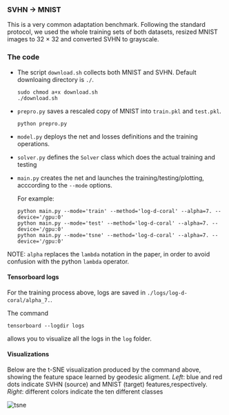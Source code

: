### SVHN → MNIST

This is a very common adaptation benchmark. Following the standard protocol, we used the whole training sets of both datasets,
resized MNIST images to 32 × 32 and converted SVHN to grayscale.

### The code
* The script ``download.sh`` collects both MNIST and SVHN. Default downloaing directory is ``./``.
  ```
  sudo chmod a+x download.sh
  ./download.sh
  ``` 

* ``prepro.py`` saves a rescaled copy of MNIST into ``train.pkl`` and ``test.pkl``.
    ```
    python prepro.py
    ``` 

* ``model.py`` deploys the net and losses definitions and the training operations.

* ``solver.py`` defines the ``Solver`` class which does the actual training and testing

* ``main.py`` creates the net and launches the training/testing/plotting, acccording to the ``--mode`` options. 

    For example:
    ```
    python main.py --mode='train' --method='log-d-coral' --alpha=7. --device='/gpu:0'
    python main.py --mode='test' --method='log-d-coral' --alpha=7. --device='/gpu:0'
    python main.py --mode='tsne' --method='log-d-coral' --alpha=7. --device='/gpu:0'
    ```
NOTE: ``alpha`` replaces the ``lambda`` notation in the paper, in order to avoid confusion with the python ``lambda`` operator.
    
#### Tensorboard logs
For the training process above, logs are saved in ``./logs/log-d-coral/alpha_7.``. 

The command
 ```
 tensorboard --logdir logs
 ```
allows you to visualize all the logs in the ``log`` folder.

#### Visualizations

Below are the t-SNE visualization produced by the command above, showing the feature space learned by geodesic aligment. *Left*: blue and red dots indicate SVHN (source) and MNIST (target) features,respectively. *Right*: different colors indicate the ten different classes

![tsne](./tsne.png)
